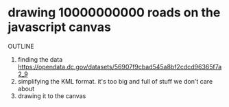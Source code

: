 # drawing 10000000000 roads on the javascript canvas

OUTLINE

1. finding the data https://opendata.dc.gov/datasets/56907f9cbad545a8bf2cdcd96365f7a2_9
2. simplifying the KML format. it's too big and full of stuff we don't care about
3. drawing it to the canvas
